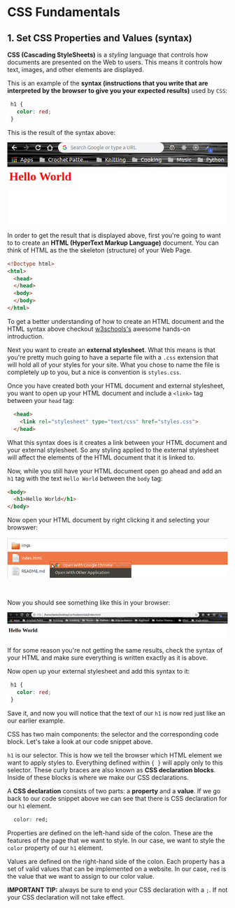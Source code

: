 # CSS Fundamentals

## 1. Set CSS Properties and Values (syntax)

**CSS (Cascading StyleSheets)** is a _styling_ language that controls how documents are presented on the Web to users. This means it controls how text, images, and other elements are displayed.

This is an example of the **syntax  (instructions that you write that are interpreted by the browser to give you your expected results)** used by `CSS`:

 ```css
  h1 {
    color: red;
  }
```

This is the result of the syntax above:

![h1 with red text](../imgs/h1-red.png)

In order to get the result that is displayed above, first you're going to want to to create an **HTML (HyperText Markup Language)** document. You can think of HTML as the the skeleton (structure) of your Web Page. 

```HTML
<!Doctype html>
<html>
  <head>
  </head>
  <body>
  </body>
</html>
```

To get a better understanding of how to create an HTML document and the HTML syntax above checkout [w3schools's](https://www.w3schools.com/html/html_intro.asp) awesome hands-on introduction.

Next you want to create an **external stylesheet**. What this means is that you're pretty much going to have a separte file with a `.css` extension that will hold all of your styles for your site. What you chose to name the file is completely up to you, but a nice is convention is `styles.css`. 

Once you have created both your HTML document and external stylesheet, you want to open up your HTML document and include a `<link>` tag between your `head` tag: 

```HTML
  <head>
    <link rel="stylesheet" type="text/css" href="styles.css">
  </head>
```

What this syntax does is it creates a link between your HTML document and your external stylesheet. So any styling applied to the external stylesheet will affect the elements of the HTML document that it is linked to. 

Now, while you still have your HTML document open go ahead and add an `h1` tag with the text `Hello World` between the `body` tag:

```HTML
<body>
  <h1>Hello World</h1>
</body>
```

Now open your HTML document by right clicking it and selecting your browswer:

![opening html documunet](../imgs/opening-html.png)

<br/>

Now you should see something like this in your browser:

![h1 with black text](../imgs/h1-black.png)

If for some reason you're not getting the same results, check the syntax of your HTML and make sure everything is written exactly as it is above.

Now open up your external stylesheet and add this syntax to it:

 ```css
  h1 {
    color: red;
  }
```

Save it, and now you will notice that the text of our `h1` is now red just like an our earlier example.

CSS has two main components: the selector and the corresponding code block. Let's take a look at our code snippet above.

`h1` is our selector. This is how we tell the browser which HTML element we want to apply styles to. Everything defined within `{ }` will apply only to this selector. These curly braces are also known as **CSS declaration blocks**. Inside of these blocks is where we make our CSS declarations.

A **CSS declaration** consists of two parts: a **property** and a **value**. If we go back to our code snippet above we can see that there is CSS declaration for our `h1` element.

```css
  color: red;
```
Properties are defined on the left-hand side of the colon. These are the features of the page that we want to style. In our case, we want to style the `color` property of our `h1` element.


Values are defined on the right-hand side of the colon. Each property has a set of valid values that can be implemented on a website. In our case, `red` is the value that we want to assign to our color value.

**IMPORTANT TIP:** always be sure to end your CSS declaration with a `;`. If not your CSS declaration will not take effect.